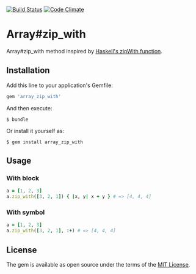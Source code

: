 [![Build Status](https://travis-ci.org/hallucinations/array_zip_with.svg?branch=master)](https://travis-ci.org/hallucinations/array_zip_with)
[![Code Climate](https://codeclimate.com/github/hallucinations/array_zip_with/badges/gpa.svg)](https://codeclimate.com/github/hallucinations/array_zip_with)

# Array#zip_with

Array#zip_with method inspired by [Haskell's zipWith function](http://zvon.org/other/haskell/Outputprelude/zipWith_f.html).

## Installation

Add this line to your application's Gemfile:

```ruby
gem 'array_zip_with'
```

And then execute:

    $ bundle

Or install it yourself as:

    $ gem install array_zip_with

## Usage

### With block

```ruby
a = [1, 2, 3]
a.zip_with([3, 2, 1]) { |x, y| x + y } # => [4, 4, 4]
```

### With symbol

```ruby
a = [1, 2, 3]
a.zip_with([3, 2, 1], :+) # => [4, 4, 4]
```

## License

The gem is available as open source under the terms of the [MIT License](http://opensource.org/licenses/MIT).

